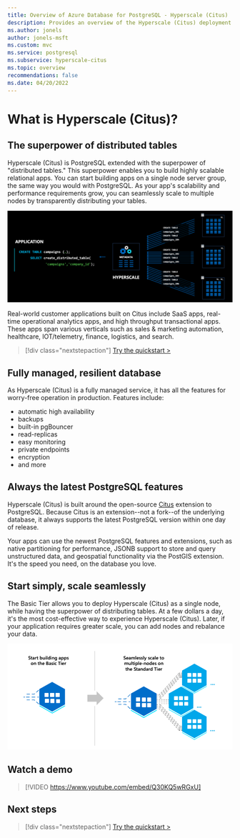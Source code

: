```yaml
---
title: Overview of Azure Database for PostgreSQL - Hyperscale (Citus)
description: Provides an overview of the Hyperscale (Citus) deployment option
ms.author: jonels
author: jonels-msft
ms.custom: mvc
ms.service: postgresql
ms.subservice: hyperscale-citus
ms.topic: overview
recommendations: false
ms.date: 04/20/2022
---
```


# What is Hyperscale (Citus)?

## The superpower of distributed tables

Hyperscale (Citus) is PostgreSQL extended with the superpower of "distributed
tables." This superpower enables you to build highly scalable relational apps.
You can start building apps on a single node server group, the same way you
would with PostgreSQL. As your app's scalability and performance requirements
grow, you can seamlessly scale to multiple nodes by transparently distributing
your tables.

![distributed architecture](../media/overview-hyperscale/distributed.png)

Real-world customer applications built on Citus include SaaS apps, real-time
operational analytics apps, and high throughput transactional apps. These apps
span various verticals such as sales & marketing automation, healthcare,
IOT/telemetry, finance, logistics, and search.

> [!div class="nextstepaction"]
> [Try the quickstart >](quickstart-create-portal.md)

## Fully managed, resilient database

As Hyperscale (Citus) is a fully managed service, it has all the features for
worry-free operation in production. Features include:

* automatic high availability
* backups
* built-in pgBouncer
* read-replicas
* easy monitoring
* private endpoints
* encryption
* and more

## Always the latest PostgreSQL features

Hyperscale (Citus) is built around the open-source
[Citus](https://github.com/citusdata/citus) extension to PostgreSQL. Because
Citus is an extension--not a fork--of the underlying database, it always
supports the latest PostgreSQL version within one day of release.

Your apps can use the newest PostgreSQL features and extensions, such as
native partitioning for performance, JSONB support to store and query
unstructured data, and geospatial functionality via the PostGIS extension.
It's the speed you need, on the database you love.

## Start simply, scale seamlessly

The Basic Tier allows you to deploy Hyperscale (Citus) as a single node, while
having the superpower of distributing tables. At a few dollars a day, it's the
most cost-effective way to experience Hyperscale (Citus). Later, if your
application requires greater scale, you can add nodes and rebalance your data.

![graduating to standard tier](../media/overview-hyperscale/graduate.png)

## Watch a demo

> [!VIDEO https://www.youtube.com/embed/Q30KQ5wRGxU]

## Next steps

> [!div class="nextstepaction"]
> [Try the quickstart >](quickstart-create-portal.md)
